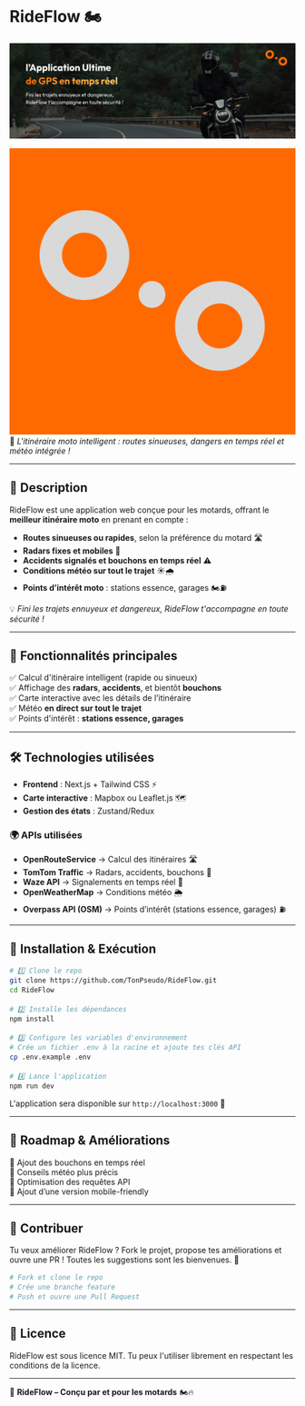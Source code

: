 # RideFlow 🏍️

![RideFlow Banner](/public/Banner.png)

![RideFlow Logo](/public/logo.svg)  
🚀 *L'itinéraire moto intelligent : routes sinueuses, dangers en temps réel et météo intégrée !*

---

## 📌 Description
RideFlow est une application web conçue pour les motards, offrant le **meilleur itinéraire moto** en prenant en compte :
- **Routes sinueuses ou rapides**, selon la préférence du motard 🛣️
- **Radars fixes et mobiles** 🚨
- **Accidents signalés et bouchons en temps réel** ⚠️
- **Conditions météo sur tout le trajet** ☀️🌧️
- **Points d’intérêt moto** : stations essence, garages 🏍️⛽

💡 *Fini les trajets ennuyeux et dangereux, RideFlow t'accompagne en toute sécurité !*

---

## 🚀 Fonctionnalités principales
✅ Calcul d'itinéraire intelligent (rapide ou sinueux)  
✅ Affichage des **radars**, **accidents**, et bientôt **bouchons**  
✅ Carte interactive avec les détails de l’itinéraire  
✅ Météo **en direct sur tout le trajet**  
✅ Points d'intérêt : **stations essence, garages**  

---

## 🛠️ Technologies utilisées

- **Frontend** : Next.js + Tailwind CSS ⚡
- **Carte interactive** : Mapbox ou Leaflet.js 🗺️
- **Gestion des états** : Zustand/Redux

### 🌍 APIs utilisées
- **OpenRouteService** → Calcul des itinéraires 🛣️
- **TomTom Traffic** → Radars, accidents, bouchons 🚦
- **Waze API** → Signalements en temps réel 🚗
- **OpenWeatherMap** → Conditions météo 🌦️
- **Overpass API (OSM)** → Points d’intérêt (stations essence, garages) ⛽

---

## 🔧 Installation & Exécution

```sh
# 1️⃣ Clone le repo
git clone https://github.com/TonPseudo/RideFlow.git
cd RideFlow

# 2️⃣ Installe les dépendances
npm install

# 3️⃣ Configure les variables d'environnement
# Crée un fichier .env à la racine et ajoute tes clés API
cp .env.example .env

# 4️⃣ Lance l'application
npm run dev
```

L'application sera disponible sur `http://localhost:3000` 🚀

---

## 🎯 Roadmap & Améliorations
🔲 Ajout des bouchons en temps réel  
🔲 Conseils météo plus précis  
🔲 Optimisation des requêtes API  
🔲 Ajout d’une version mobile-friendly  

---

## 📩 Contribuer
Tu veux améliorer RideFlow ? Fork le projet, propose tes améliorations et ouvre une PR ! Toutes les suggestions sont les bienvenues. 🚀

```sh
# Fork et clone le repo
# Crée une branche feature
# Push et ouvre une Pull Request
```

---

## 📜 Licence
RideFlow est sous licence MIT. Tu peux l'utiliser librement en respectant les conditions de la licence.

---

🚀 **RideFlow – Conçu par et pour les motards** 🏍️🔥

